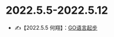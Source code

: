 # 2022.5.5-2022.5.12

- ✍【2022.5.5 何翔】：[GO语言起步](https://juejin.cn/post/7094446110944526367?_blank)

